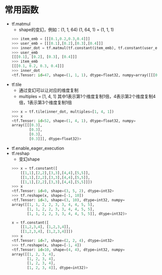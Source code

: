 
# 常用函数
- tf.matmul
    - shape的变幻，例如：(1, 1, 64) (1, 64, 1) = (1, 1, 1)
    ```python
    >>> item_emb = [[[0.1,0.2,0.3,0.4]]]
    >>> user_emb = [[[0.1],[0.2],[0.3],[0.4]]]
    >>> inner_dot = tf.matmul(tf.constant(item_emb), tf.constant(user_emb))
    >>> user_emb
    [[[0.1], [0.2], [0.3], [0.4]]]
    >>> item_emb
    [[[0.1, 0.2, 0.3, 0.4]]]
    >>> inner_dot
    <tf.Tensor: id=47, shape=(1, 1, 1), dtype=float32, numpy=array([[[0.3]]], dtype=float32)>
    ```
- tf.tile
    - 通过变幻可以让对应的维度复制
    - multiples = [1, 4, 1] 其中1表示第1个维度复制1倍，4表示第2个维度复制4倍，1表示第3个维度复制1倍
    ```python
    >>> x = tf.tile(inner_dot, multiples=[1, 4, 1])
    >>> x
    <tf.Tensor: id=52, shape=(1, 4, 1), dtype=float32, numpy=
    array([[[0.3],
            [0.3],
            [0.3],
            [0.3]]], dtype=float32)>
    ```
- tf.enable_eager_execution
- tf.reshap
    - 变幻shape
    ```python
    >>> x = tf.constant([
        [[1,1],[2,2],[3,3],[4,4],[5,5]], 
        [[1,1],[2,2],[3,3],[4,4],[5,5]], 
        [[1,1],[2,2],[3,3],[4,4],[5,5]]])
    >>> x 
    <tf.Tensor: id=0, shape=(3, 5, 2), dtype=int32>
    >>> tf.reshape(x, shape=[-1, 10])
    <tf.Tensor: id=3, shape=(3, 10), dtype=int32, numpy=
    array([[1, 1, 2, 2, 3, 3, 4, 4, 5, 5],
           [1, 1, 2, 2, 3, 3, 4, 4, 5, 5],
           [1, 1, 2, 2, 3, 3, 4, 4, 5, 5]], dtype=int32)>

    x = tf.constant([
        [[1,2,3,4], [1,2,3,4]], 
        [[1,2,3,4], [1,2,3,4]]])
    >>> x
    <tf.Tensor: id=7, shape=(2, 2, 4), dtype=int32>
    >>> tf.reshape(x, shape=[-1, 4])
    <tf.Tensor: id=10, shape=(4, 4), dtype=int32, numpy=
    array([[1, 2, 3, 4],
           [1, 2, 3, 4],
           [1, 2, 3, 4],
           [1, 2, 3, 4]], dtype=int32)>
    ```

